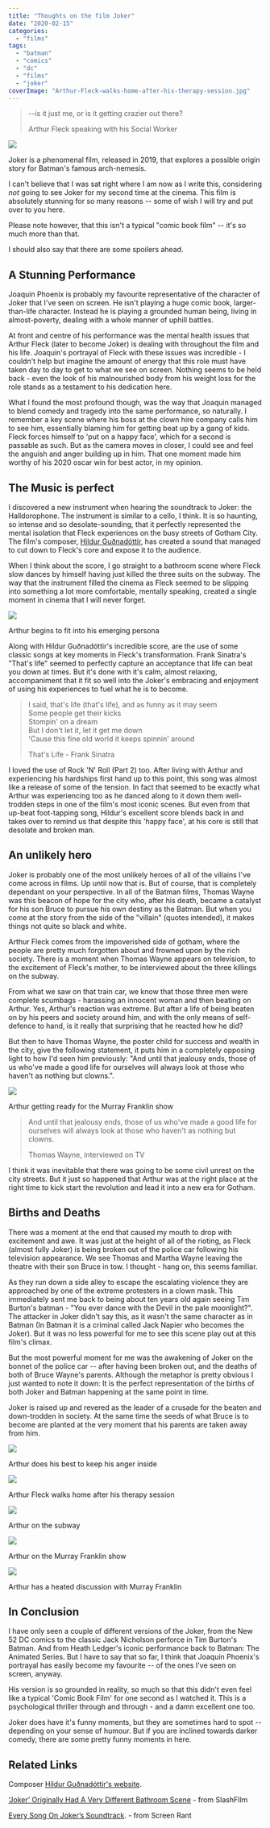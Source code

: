 ```yaml
---
title: "Thoughts on the film Joker"
date: "2020-02-15"
categories: 
  - "films"
tags: 
  - "batman"
  - "comics"
  - "dc"
  - "films"
  - "joker"
coverImage: "Arthur-Fleck-walks-home-after-his-therapy-session.jpg"
---
```


> \--is it just me, or is it getting crazier out there?
> 
> Arthur Fleck speaking with his Social Worker

![](images/Joker-film-poster-819x1024.jpg)

Joker is a phenomenal film, released in 2019, that explores a possible origin story for Batman's famous arch-nemesis.

I can't believe that I was sat right where I am now as I write this, considering _not_ going to see Joker for my second time at the cinema. This film is absolutely stunning for so many reasons -- some of wish I will try and put over to you here.

Please note however, that this isn't a typical "comic book film" -- it's so much more than that.

I should also say that there are some spoilers ahead.

## A Stunning Performance

Joaquin Phoenix is probably my favourite representative of the character of Joker that I've seen on screen. He isn't playing a huge comic book, larger-than-life character. Instead he is playing a grounded human being, living in almost-poverty, dealing with a whole manner of uphill battles.

At front and centre of his performance was the mental health issues that Arthur Fleck (later to become Joker) is dealing with throughout the film and his life. Joaquin's portrayal of Fleck with these issues was incredible - I couldn't help but imagine the amount of energy that this role must have taken day to day to get to what we see on screen. Nothing seems to be held back - even the look of his malnourished body from his weight loss for the role stands as a testament to his dedication here.

What I found the most profound though, was the way that Joaquin managed to blend comedy and tragedy into the same performance, so naturally. I remember a key scene where his boss at the clown hire company calls him to see him, essentially blaming him for getting beat up by a gang of kids. Fleck forces himself to 'put on a happy face', which for a second is passable as such. But as the camera moves in closer, I could see and feel the anguish and anger building up in him. That one moment made him worthy of his 2020 oscar win for best actor, in my opinion.

## The Music is perfect

I discovered a new instrument when hearing the soundtrack to Joker: the Halldorophone. The instrument is similar to a cello, I think. It is so haunting, so intense and so desolate-sounding, that it perfectly represented the mental isolation that Fleck experiences on the busy streets of Gotham City. The film's composer, [Hildur Guðnadóttir](https://www.hildurness.com/), has created a sound that managed to cut down to Fleck's core and expose it to the audience.

When I think about the score, I go straight to a bathroom scene where Fleck slow dances by himself having just killed the three suits on the subway. The way that the instrument filled the cinema as Fleck seemed to be slipping into something a lot more comfortable, mentally speaking, created a single moment in cinema that I will never forget.

[![](images/Arthur-begins-to-fit-into-his-emerging-persona-1024x542.jpg)](https://davidpeach.co.uk/wp-content/uploads/2023/04/Arthur-begins-to-fit-into-his-emerging-persona.jpg)

Arthur begins to fit into his emerging persona

Along with Hildur Guðnadóttir's incredible score, are the use of some classic songs at key moments in Fleck's transformation. Frank Sinatra's "That's life" seemed to perfectly capture an acceptance that life can beat you down at times. But it's done with it's calm, almost relaxing, accompaniment that it fit so well into the Joker's embracing and enjoyment of using his experiences to fuel what he is to become.

> I said, that's life (that's life), and as funny as it may seem  
> Some people get their kicks  
> Stompin' on a dream  
> But I don't let it, let it get me down  
> 'Cause this fine old world it keeps spinnin' around
> 
> That's Life - Frank Sinatra

I loved the use of Rock 'N' Roll (Part 2) too. After living with Arthur and experiencing his hardships first hand up to this point, this song was almost like a release of some of the tension. In fact that seemed to be exactly what Arthur was experiencing too as he danced along to it down them well-trodden steps in one of the film's most iconic scenes. But even from that up-beat foot-tapping song, Hildur's excellent score blends back in and takes over to remind us that despite this 'happy face', at his core is still that desolate and broken man.

## An unlikely hero

Joker is probably one of the most unlikely heroes of all of the villains I've come across in films. Up until now that is. But of course, that is completely dependant on your perspective. In all of the Batman films, Thomas Wayne was this beacon of hope for the city who, after his death, became a catalyst for his son Bruce to pursue his own destiny as the Batman. But when you come at the story from the side of the "villain" (quotes intended), it makes things not quite so black and white.

Arthur Fleck comes from the impoverished side of gotham, where the people are pretty much forgotten about and frowned upon by the rich society. There is a moment when Thomas Wayne appears on television, to the excitement of Fleck's mother, to be interviewed about the three killings on the subway.

From what we saw on that train car, we know that those three men were complete scumbags - harassing an innocent woman and then beating on Arthur. Yes, Arthur's reaction was extreme. But after a life of being beaten on by his peers and society around him, and with the only means of self-defence to hand, is it really that surprising that he reacted how he did?

But then to have Thomas Wayne, the poster child for success and wealth in the city, give the following statement, it puts him in a completely opposing light to how I'd seen him previously: "And until that jealousy ends, those of us who've made a good life for ourselves will always look at those who haven't as nothing but clowns.".

[![](images/Arthur-getting-ready-for-the-Murray-Franklin-show-1024x542.jpg)](https://davidpeach.co.uk/wp-content/uploads/2023/04/Arthur-getting-ready-for-the-Murray-Franklin-show.jpg)

Arthur getting ready for the Murray Franklin show

> And until that jealousy ends, those of us who've made a good life for ourselves will always look at those who haven't as nothing but clowns.
> 
> Thomas Wayne, interviewed on TV

I think it was inevitable that there was going to be some civil unrest on the city streets. But it just so happened that Arthur was at the right place at the right time to kick start the revolution and lead it into a new era for Gotham.

## Births and Deaths

There was a moment at the end that caused my mouth to drop with excitement and awe. It was just at the height of all of the rioting, as Fleck (almost fully Joker) is being broken out of the police car following his television appearance. We see Thomas and Martha Wayne leaving the theatre with their son Bruce in tow. I thought - hang on, this seems familiar.

As they run down a side alley to escape the escalating violence they are approached by one of the extreme protesters in a clown mask. This immediately sent me back to being about ten years old again seeing Tim Burton's batman - "You ever dance with the Devil in the pale moonlight?". The attacker in Joker didn't say this, as it wasn't the same character as in Batman (In Batman it is a criminal called Jack Napier who becomes the Joker). But it was no less powerful for me to see this scene play out at this film's climax.

But the most powerful moment for me was the awakening of Joker on the bonnet of the police car -- after having been broken out, and the deaths of both of Bruce Wayne's parents. Although the metaphor is pretty obvious I just wanted to note it down: It is the perfect representation of the births of both Joker and Batman happening at the same point in time.

Joker is raised up and revered as the leader of a crusade for the beaten and down-trodden in society. At the same time the seeds of what Bruce is to become are planted at the very moment that his parents are taken away from him.

[![](images/Arthur-does-his-best-to-keep-his-anger-inside-1024x550.jpg)](https://davidpeach.co.uk/wp-content/uploads/2023/04/Arthur-does-his-best-to-keep-his-anger-inside.jpg)

Arthur does his best to keep his anger inside

[![](images/Arthur-Fleck-walks-home-after-his-therapy-session-1024x559.jpg)](https://davidpeach.co.uk/wp-content/uploads/2023/04/Arthur-Fleck-walks-home-after-his-therapy-session.jpg)

Arthur Fleck walks home after his therapy session

[![](images/Arthur-on-the-subway-1024x544.jpg)](https://davidpeach.co.uk/wp-content/uploads/2023/04/Arthur-on-the-subway.jpg)

Arthur on the subway

[![](images/Arthur-on-the-Murray-Franklin-show-1024x542.jpg)](https://davidpeach.co.uk/wp-content/uploads/2023/04/Arthur-on-the-Murray-Franklin-show.jpg)

Arthur on the Murray Franklin show

[![](images/Arthur-has-a-heated-discussion-with-Murray-Franklin-1024x542.jpg)](https://davidpeach.co.uk/wp-content/uploads/2023/04/Arthur-has-a-heated-discussion-with-Murray-Franklin.jpg)

Arthur has a heated discussion with Murray Franklin

## In Conclusion

I have only seen a couple of different versions of the Joker, from the New 52 DC comics to the classic Jack Nicholson perforce in Tim Burton's Batman. And from Heath Ledger's iconic performance back to Batman: The Animated Series. But I have to say that so far, I think that Joaquin Phoenix's portrayal has easily become my favourite -- of the ones I've seen on screen, anyway.

His version is so grounded in reality, so much so that this didn't even feel like a typical 'Comic Book Film' for one second as I watched it. This is a psychological thriller through and through - and a damn excellent one too.

Joker does have it's funny moments, but they are sometimes hard to spot -- depending on your sense of humour. But if you are inclined towards darker comedy, there are some pretty funny moments in here.

## Related Links

Composer [Hildur Guðnadóttir's website](https://www.hildurness.com/).

[‘Joker’ Originally Had A Very Different Bathroom Scene](https://www.slashfilm.com/joker-bathroom-scene-creation/) - from SlashFIlm

[Every Song On Joker’s Soundtrack](https://screenrant.com/joker-movie-soundtrack-songs/). - from Screen Rant
